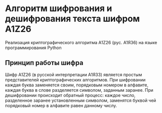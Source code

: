 # Алгоритм шифрования и дешифрования текста шифром A1Z26 
Реализация криптографического алгоритма A1Z26 (рус. А1Я36) на языке программирования Python

## Принцип работы шифра
Шифр A1Z26 (в русской интерпретации А1Я33) является простым представителей криптографических алгоритмов. При шифровании каждая буква заменяется своим, порядковым номером в алфавите, каждая буква в слове разделяется символом, заданным заранее. При дешифровании происходит обратный процесс: каждое число, разделенное заранее установленным символом, заменятся буквой чей порядковый номер в алфавите равен данному числу.

